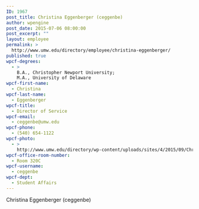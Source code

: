 ```yaml
---
ID: 1967
post_title: Christina Eggenberger (ceggenbe)
author: wpengine
post_date: 2015-07-06 08:00:00
post_excerpt: ""
layout: employee
permalink: >
  http://www.umw.edu/directory/employee/christina-eggenberger/
published: true
wpcf-degrees:
  - >
    B.A., Christopher Newport University;
    M.A., University of Delaware
wpcf-first-name:
  - Christina
wpcf-last-name:
  - Eggenberger
wpcf-title:
  - Director of Service
wpcf-email:
  - ceggenbe@umw.edu
wpcf-phone:
  - (540) 654-1122
wpcf-photo:
  - >
    http://www.umw.edu/directory/wp-content/uploads/sites/4/2015/09/Christina.jpg
wpcf-office-room-number:
  - Room 320C
wpcf-username:
  - ceggenbe
wpcf-dept:
  - Student Affairs
---
```

Christina Eggenberger (ceggenbe)